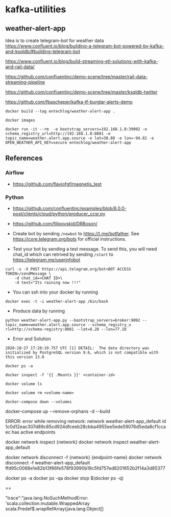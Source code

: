 # kafka-utilities

## weather-alert-app

Idea is to create telegram-bot for weather data https://www.confluent.io/blog/building-a-telegram-bot-powered-by-kafka-and-ksqldb/#building-telegram-bot

https://www.confluent.io/blog/build-streaming-etl-solutions-with-kafka-and-rail-data/

https://github.com/confluentinc/demo-scene/tree/master/rail-data-streaming-pipeline

https://github.com/confluentinc/demo-scene/tree/master/ksqldb-twitter

https://github.com/fbascheper/kafka-tf-burglar-alerts-demo

```
docker build --tag entechlog/weather-alert-app .

docker images

docker run -it --rm  -e bootstrap_servers=192.168.1.8:39092 -e 
schema_registry_url=http://192.168.1.8:8081 -e topic_name=weather.alert.app.source -e lat=38.88 -e lon=-94.82 -e OPEN_WEATHER_API_KEY=secure entechlog/weather-alert-app
```

## References
### Airflow
- https://github.com/flaviofgf/magnetis_test

### Python
- https://github.com/confluentinc/examples/blob/6.0.0-post/clients/cloud/python/producer_ccsr.py
- https://github.com/filipovskid/DRBoson/

- Create bot by sending `/newbot` to https://t.me/botfather. See https://core.telegram.org/bots for official instructions.

- Test your bot by sending a test message. To send this, you will need chat_id which can retrived by sending `/start` to https://telegram.me/userinfobot

```
curl -s -X POST https://api.telegram.org/bot<BOT ACCESS TOKEN>/sendMessage \
    -d chat_id=<CHAT ID>\
    -d text="Its raining now !!!"
```

- You can ssh into your docker by running
```
docker exec -t -i weather-alert-app /bin/bash
```

- Produce data by running
```
python weather-alert-app.py --bootstrap_servers=broker:9092 --topic_name=weather.alert.app.source --schema_registry_u
rl=http://schema-registry:8081 --lat=8.28 --lon=77.18
```

- Error and Solution 
```
2020-10-27 17:28:19.757 UTC [1] DETAIL:  The data directory was initialized by PostgreSQL version 9.6, which is not compatible with this version 13.0

docker ps -a

docker inspect -f '{{ .Mounts }}' <container-id>

docker volume ls

docker volume rm <volume-name>

docker-compose down --volumes

```


docker-compose up --remove-orphans -d --build


ERROR: error while removing network: network weather-alert-app_default id 1c0d12eac307d89c85cd924dfceeb28cbba4955ee5ede59076d5eda8cf1ccaec has active endpoints

docker network inspect {network}
docker network inspect weather-alert-app_default

docker network disconnect -f {network} {endpoint-name}
docker network disconnect -f weather-alert-app_default ffd95c0068e1e82b13f66fe578f93990b19c5fd757ed8201652b2f14a3d85377

docker ps -a
docker ps -qa
docker stop $(docker ps -q)

==

"trace":"java.lang.NoSuchMethodError: 'scala.collection.mutable.WrappedArray scala.Predef$.wrapRefArray(java.lang.Object[]

